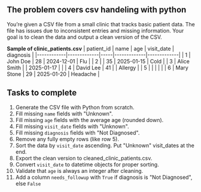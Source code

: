 ## The problem covers csv handeling with python
You’re given a CSV file from a small clinic that tracks basic patient data. The file has issues due to inconsistent entries and missing information. Your goal is to clean the data and output a clean version of the CSV.

**Sample of clinic_patients.csv**
| patient_id | name        | age | visit_date  | diagnosis   |
|------------|-------------|-----|-------------|-------------|
| 1          | John Doe    | 28  | 2024-12-01  | Flu         |
| 2          |             | 35  | 2025-01-15  | Cold        |
| 3          | Alice Smith |     | 2025-01-17  |             |
| 4          | David Lee   | 41  |             | Allergy     |
| 5          |             |     |             |             |
| 6          | Mary Stone  | 29  | 2025-01-20  | Headache    |

## Tasks to complete
1. Generate the CSV file with Python from scratch.
2. Fill missing `name` fields with "Unknown".
3. Fill missing `age` fields with the average age (rounded down).
4. Fill missing `visit_date` fields with "Unknown".
5. Fill missing `diagnosis` fields with "Not Diagnosed".
6. Remove any fully empty rows (like row 5).
7. Sort the data by `visit_date` ascending. Put "Unknown" visit_dates at the end.
8. Export the clean version to cleaned_clinic_patients.csv.
9. Convert `visit_date` to datetime objects for proper sorting.
10. Validate that `age` is always an integer after cleaning.
11. Add a column `needs_followup` with `True` if diagnosis is "Not Diagnosed", else `False`
